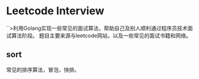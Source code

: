 # Leetcode Interview

``>利用Golang实现一些常见的面试算法，帮助自己及别人顺利通过程序员技术面试算法阶段。
题目主要来源与leetcode网站，以及一些常见的面试书籍和网络。

## sort
常见的排序算法，冒泡，快排。

